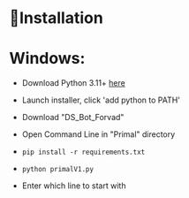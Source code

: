 ﻿
🧾Installation
===================================

# Windows:


 * Download Python 3.11+ [here](https://www.python.org/downloads) 

 * Launch installer, click 'add python to PATH'

 * Download "DS_Bot_Forvad"

 * Open Command Line in "Primal" directory

 * `pip install -r requirements.txt`

 * `python primalV1.py`

 * Enter which line to start with
